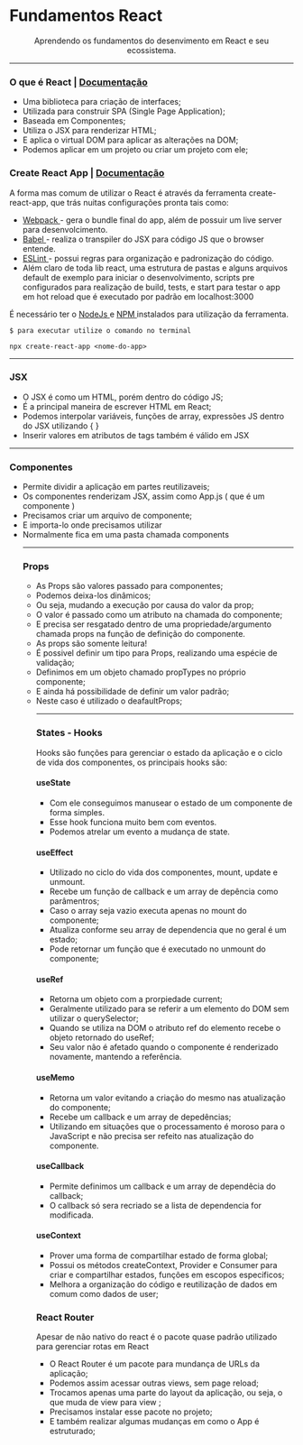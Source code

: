 # Fundamentos React

<p align='center'> Aprendendo os fundamentos do desenvimento em React e seu ecossistema. </p>
<hr>

### O que é React | <a href="https://pt-br.reactjs.org/"> Documentação </a>

<ul>
  <li>Uma biblioteca para criação de interfaces;</li>
  <li>Utilizada para construir SPA (Single Page Application);</li>
  <li>Baseada em Componentes;</li>
  <li>Utiliza o JSX para renderizar HTML;</li>
  <li>E aplica o virtual DOM para aplicar as alterações na DOM;</li>
  <li>Podemos aplicar em um projeto ou criar um projeto com ele;</li>
</ul>

### Create React App | <a href="https://create-react-app.dev/"> Documentação</a>

<p>A forma mas comum de utilizar o React é através da ferramenta create-react-app, que trás nuitas configurações pronta tais como:</p>
<ul>
<li> <a href="https://webpack.js.org/">Webpack </a> - gera o bundle final do app, além de possuir um live server para desenvolcimento.</li>
<li> <a href="https://babeljs.io/">Babel </a> - realiza o transpiler do JSX para código JS que o browser entende.</li>
<li> <a href="https://eslint.org/">ESLint </a> - possui regras para organização e padronização do código.</li>
<li> Além claro de toda lib react, uma estrutura de pastas e alguns arquivos default de exemplo para iniciar o desenvolvimento, scripts pre configurados para realização de build, tests, e start para testar o app em hot reload que é executado por padrão em localhost:3000 </li>
</ul>
<p> É necessário ter o <a href="https://nodejs.org/en/"> NodeJs </a> e <a href="https://www.npmjs.com/"> NPM </a> instalados para utilização da ferramenta.

```
$ para executar utilize o comando no terminal

npx create-react-app <nome-do-app>
```

<hr>

### JSX

<ul> 
<li> O JSX é como um HTML, porém dentro do código JS;</li>
<li> É a principal maneira de escrever HTML em React;</li>
<li> Podemos interpolar variáveis, funções de array, expressões JS dentro do JSX utilizando { }</li>
<li> Inserir valores em atributos de tags também é válido em JSX</li>
</ul>

<hr>

### Componentes

<ul> 
<li> Permite dividir a aplicação em partes reutilizaveis; </li>
<li>Os componentes renderizam JSX, assim como App.js ( que é um componente )</li>
<li> Precisamos criar um arquivo de componente;</li>
<li> E importa-lo onde precisamos utilizar </li>
<li> Normalmente fica em uma pasta chamada components</li>

<hr>

### Props

<ul> 
<li> As Props são valores passado para componentes; </li>
<li>Podemos deixa-los dinâmicos;</li>
<li> Ou seja, mudando a execução por causa do valor da prop;</li>
<li> O valor é passado como um atributo na chamada do componente; </li>
<li> E precisa ser resgatado dentro de uma propriedade/argumento chamada props na função de definição do componente.</li>
<li>As props são somente leitura!</li>
<li> É possivel definir um tipo para Props, realizando uma espécie de validação;</li>
<li> Definimos em um objeto chamado propTypes no próprio componente;</li>
<li> E ainda há possibilidade de definir um valor padrão;</li>
<li> Neste caso é utilizado o deafaultProps;</li>

<hr>

### States - Hooks

<p> Hooks são funções para gerenciar o estado da aplicação e o ciclo de vida dos componentes, os principais hooks são:</p>

#### useState

<ul> 
<li> Com ele conseguimos manusear o estado de um componente de forma simples.</li>
<li> Esse hook funciona muito bem com eventos.</li>
<li> Podemos atrelar um evento a mudança de state.</li>
</ul>

#### useEffect

<ul> 
<li>Utilizado no ciclo do vida dos componentes, mount, update e unmount.</li>
<li>Recebe um função de callback e um array de depência como parâmentros;</li>
<li>Caso o array seja vazio executa apenas no mount do componente;</li>
<li> Atualiza conforme seu array de dependencia que no geral é um estado;</li>
<li> Pode retornar um função que é executado no unmount do componente;</li>
</ul>

#### useRef

<ul>
<li>Retorna um objeto com a prorpiedade current;</li>
<li>Geralmente utilizado para se referir a um elemento do DOM sem utilizar o querySelector;</li>
<li>Quando se utiliza na DOM o atributo ref do elemento recebe o objeto retornado do useRef;</li>
<li>Seu valor não é afetado quando o componente é renderizado novamente, mantendo a referência.</li>
</ul>

#### useMemo

<ul>
<li>Retorna um valor evitando a criação do mesmo nas atualização do componente;</li>
<li>Recebe um callback e um array de depedências;</li>
<li>Utilizando em situações que o processamento é moroso para o JavaScript e não precisa ser refeito nas atualização do componente.</li>
</ul>

#### useCallback

<ul>
<li>Permite definimos um callback e um array de dependêcia do callback;</li>
<li>O callback só sera recriado se a lista de dependencia for modificada.</li>
</ul>

#### useContext

<ul>
<li>Prover uma forma de compartilhar estado de forma global;</li>
<li>Possui os métodos createContext, Provider e Consumer para criar e compartilhar estados, funções em escopos especificos;</li>
<li>Melhora a organização do código e reutilização de dados em comum como dados de user;</li>
</ul>

### React Router

<p>Apesar de não nativo do react é o pacote quase padrão utilizado para gerenciar rotas em React</p>

<ul>
<li>O React Router é um pacote para mundança de URLs da aplicação;</li>
<li>Podemos assim acessar outras views, sem page reload;</li>
<li>Trocamos apenas uma parte do layout da aplicação, ou seja, o que muda de view para view ;</li>
<li>Precisamos instalar esse pacote no projeto;</li>
<li>E também realizar algumas mudanças em como o App é estruturado;</li>
</ul>
